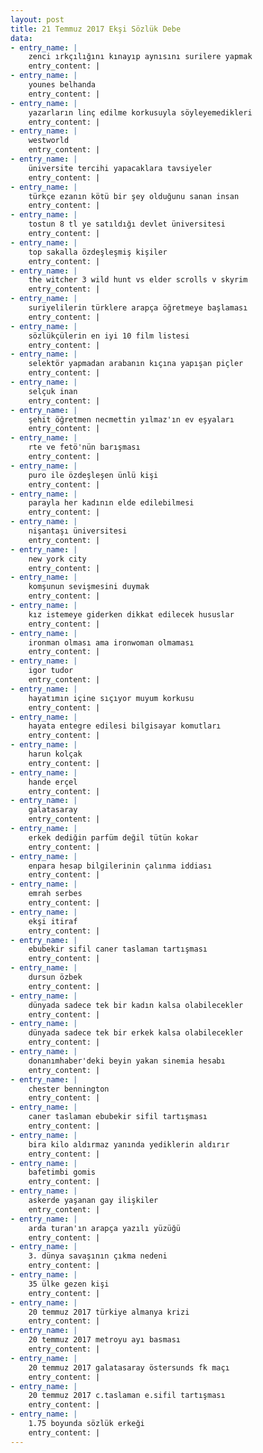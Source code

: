 ```yaml
---
layout: post
title: 21 Temmuz 2017 Ekşi Sözlük Debe
data:
- entry_name: |
    zenci ırkçılığını kınayıp aynısını surilere yapmak
    entry_content: |
- entry_name: |
    younes belhanda
    entry_content: |
- entry_name: |
    yazarların linç edilme korkusuyla söyleyemedikleri
    entry_content: |
- entry_name: |
    westworld
    entry_content: |
- entry_name: |
    üniversite tercihi yapacaklara tavsiyeler
    entry_content: |
- entry_name: |
    türkçe ezanın kötü bir şey olduğunu sanan insan
    entry_content: |
- entry_name: |
    tostun 8 tl ye satıldığı devlet üniversitesi
    entry_content: |
- entry_name: |
    top sakalla özdeşleşmiş kişiler
    entry_content: |
- entry_name: |
    the witcher 3 wild hunt vs elder scrolls v skyrim
    entry_content: |
- entry_name: |
    suriyelilerin türklere arapça öğretmeye başlaması
    entry_content: |
- entry_name: |
    sözlükçülerin en iyi 10 film listesi
    entry_content: |
- entry_name: |
    selektör yapmadan arabanın kıçına yapışan piçler
    entry_content: |
- entry_name: |
    selçuk inan
    entry_content: |
- entry_name: |
    şehit öğretmen necmettin yılmaz'ın ev eşyaları
    entry_content: |
- entry_name: |
    rte ve fetö'nün barışması
    entry_content: |
- entry_name: |
    puro ile özdeşleşen ünlü kişi
    entry_content: |
- entry_name: |
    parayla her kadının elde edilebilmesi
    entry_content: |
- entry_name: |
    nişantaşı üniversitesi
    entry_content: |
- entry_name: |
    new york city
    entry_content: |
- entry_name: |
    komşunun sevişmesini duymak
    entry_content: |
- entry_name: |
    kız istemeye giderken dikkat edilecek hususlar
    entry_content: |
- entry_name: |
    ironman olması ama ironwoman olmaması
    entry_content: |
- entry_name: |
    igor tudor
    entry_content: |
- entry_name: |
    hayatımın içine sıçıyor muyum korkusu
    entry_content: |
- entry_name: |
    hayata entegre edilesi bilgisayar komutları
    entry_content: |
- entry_name: |
    harun kolçak
    entry_content: |
- entry_name: |
    hande erçel
    entry_content: |
- entry_name: |
    galatasaray
    entry_content: |
- entry_name: |
    erkek dediğin parfüm değil tütün kokar
    entry_content: |
- entry_name: |
    enpara hesap bilgilerinin çalınma iddiası
    entry_content: |
- entry_name: |
    emrah serbes
    entry_content: |
- entry_name: |
    ekşi itiraf
    entry_content: |
- entry_name: |
    ebubekir sifil caner taslaman tartışması
    entry_content: |
- entry_name: |
    dursun özbek
    entry_content: |
- entry_name: |
    dünyada sadece tek bir kadın kalsa olabilecekler
    entry_content: |
- entry_name: |
    dünyada sadece tek bir erkek kalsa olabilecekler
    entry_content: |
- entry_name: |
    donanımhaber'deki beyin yakan sinemia hesabı
    entry_content: |
- entry_name: |
    chester bennington
    entry_content: |
- entry_name: |
    caner taslaman ebubekir sifil tartışması
    entry_content: |
- entry_name: |
    bira kilo aldırmaz yanında yediklerin aldırır
    entry_content: |
- entry_name: |
    bafetimbi gomis
    entry_content: |
- entry_name: |
    askerde yaşanan gay ilişkiler
    entry_content: |
- entry_name: |
    arda turan'ın arapça yazılı yüzüğü
    entry_content: |
- entry_name: |
    3. dünya savaşının çıkma nedeni
    entry_content: |
- entry_name: |
    35 ülke gezen kişi
    entry_content: |
- entry_name: |
    20 temmuz 2017 türkiye almanya krizi
    entry_content: |
- entry_name: |
    20 temmuz 2017 metroyu ayı basması
    entry_content: |
- entry_name: |
    20 temmuz 2017 galatasaray östersunds fk maçı
    entry_content: |
- entry_name: |
    20 temmuz 2017 c.taslaman e.sifil tartışması
    entry_content: |
- entry_name: |
    1.75 boyunda sözlük erkeği
    entry_content: |
---
```

